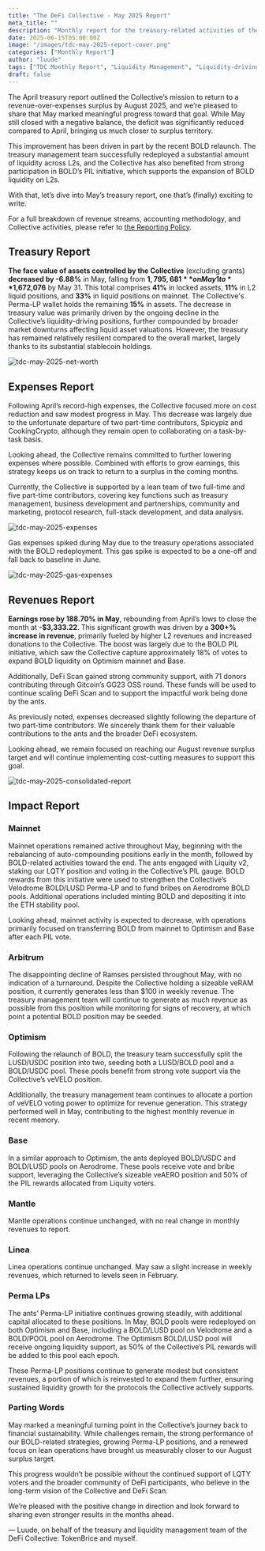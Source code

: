 ```yaml
---
title: "The DeFi Collective - May 2025 Report"
meta_title: ""
description: "Monthly report for the treasury-related activities of the Collective in May."
date: 2025-06-15T05:00:00Z
image: "/images/tdc-may-2025-report-cover.png"
categories: ["Monthly Report"]
author: "luude"
tags: ["TDC Monthly Report", "Liquidity Management", "Liquidity-driving Tokens", "Collective"]
draft: false
---
```



The April treasury report outlined the Collective’s mission to return to a revenue-over-expenses surplus by August 2025, and we’re pleased to share that May marked meaningful progress toward that goal. While May still closed with a negative balance, the deficit was significantly reduced compared to April, bringing us much closer to surplus territory.

This improvement has been driven in part by the recent BOLD relaunch. The treasury management team successfully redeployed a substantial amount of liquidity across L2s, and the Collective has also benefited from strong participation in BOLD’s PIL initiative, which supports the expansion of BOLD liquidity on L2s.

With that, let’s dive into May’s treasury report, one that’s (finally) exciting to write.

For a full breakdown of revenue streams, accounting methodology, and Collective activities, please refer to [the Reporting Policy](https://deficollective.org/reporting-policy/).


## Treasury Report

**The face value of assets controlled by the Collective** (excluding grants) **decreased by -6.88%** in May, falling from **$1,795,681** on May 1 to **$1,672,076** by May 31. This total comprises **41%** in locked assets, **11%** in L2 liquid positions, and **33%** in liquid positions on mainnet. The Collective's Perma-LP wallet holds the remaining **15%** in assets. The decrease in treasury value was primarily driven by the ongoing decline in the Collective’s liquidity-driving positions, further compounded by broader market downturns affecting liquid asset valuations. However, the treasury has remained relatively resilient compared to the overall market, largely thanks to its substantial stablecoin holdings.

![tdc-may-2025-net-worth](https://raw.githubusercontent.com/deficollective/deficollective.github.io/main/assets/images/tdc-may-2025-report/net-worth.png)


## Expenses Report

Following April’s record-high expenses, the Collective focused more on cost reduction and saw modest progress in May. This decrease was largely due to the unfortunate departure of two part-time contributors, Spicypiz and CookingCrypto, although they remain open to collaborating on a task-by-task basis.

Looking ahead, the Collective remains committed to further lowering expenses where possible. Combined with efforts to grow earnings, this strategy keeps us on track to return to a surplus in the coming months.

Currently, the Collective is supported by a lean team of two full-time and five part-time contributors, covering key functions such as treasury management, business development and partnerships, community and marketing, protocol research, full-stack development, and data analysis. 

![tdc-may-2025-expenses](https://raw.githubusercontent.com/deficollective/deficollective.github.io/main/assets/images/tdc-may-2025-report/expenses.png)


Gas expenses spiked during May due to the treasury operations associated with the BOLD redeployment. This gas spike is expected to be a one-off and fall back to baseline in June.

![tdc-may-2025-gas-expenses](https://raw.githubusercontent.com/deficollective/deficollective.github.io/main/assets/images/tdc-may-2025-report/gas-expenses.png)


## Revenues Report

**Earnings rose by 188.70% in May**, rebounding from April’s lows to close the month at **-$3,333.22**. This significant growth was driven by a **300+% increase in revenue**, primarily fueled by higher L2 revenues and increased donations to the Collective. The boost was largely due to the BOLD PIL initiative, which saw the Collective capture approximately 18% of votes to expand BOLD liquidity on Optimism mainnet and Base.

Additionally, DeFi Scan gained strong community support, with 71 donors contributing through Gitcoin’s GG23 OSS round. These funds will be used to continue scaling DeFi Scan and to support the impactful work being done by the ants.

As previously noted, expenses decreased slightly following the departure of two part-time contributors. We sincerely thank them for their valuable contributions to the ants and the broader DeFi ecosystem.

Looking ahead, we remain focused on reaching our August revenue surplus target and will continue implementing cost-cutting measures to support this goal.

![tdc-may-2025-consolidated-report](https://raw.githubusercontent.com/deficollective/deficollective.github.io/main/assets/images/tdc-may-2025-report/consolidated-report.png)


## Impact Report


### Mainnet

Mainnet operations remained active throughout May, beginning with the rebalancing of auto-compounding positions early in the month, followed by BOLD-related activities toward the end. The ants engaged with Liquity v2, staking our LQTY position and voting in the Collective’s PIL gauge. BOLD rewards from this initiative were used to strengthen the Collective’s Velodrome BOLD/LUSD Perma-LP and to fund bribes on Aerodrome BOLD pools. Additional operations included minting BOLD and depositing it into the ETH stability pool.

Looking ahead, mainnet activity is expected to decrease, with operations primarily focused on transferring BOLD from mainnet to Optimism and Base after each PIL vote.


### Arbitrum

The disappointing decline of Ramses persisted throughout May, with no indication of a turnaround. Despite the Collective holding a sizeable veRAM position, it currently generates less than $100 in weekly revenue. The treasury management team will continue to generate as much revenue as possible from this position while monitoring for signs of recovery, at which point a potential BOLD position may be seeded.


### Optimism

Following the relaunch of BOLD, the treasury team successfully split the LUSD/USDC position into two, seeding both a LUSD/BOLD pool and a BOLD/USDC pool. These pools benefit from strong vote support via the Collective’s veVELO position.

Additionally, the treasury management team continues to allocate a portion of veVELO voting power to optimize for revenue generation. This strategy performed well in May, contributing to the highest monthly revenue in recent memory.


### Base

In a similar approach to Optimism, the ants deployed BOLD/USDC and BOLD/LUSD pools on Aerodrome. These pools receive vote and bribe support, leveraging the Collective’s sizeable veAERO position and 50% of the PIL rewards allocated from Liquity voters.


### Mantle

Mantle operations continue unchanged, with no real change in monthly revenues to report.


### Linea

Linea operations continue unchanged. May saw a slight increase in weekly revenues, which returned to levels seen in February.


### Perma LPs

The ants’ Perma-LP initiative continues growing steadily, with additional capital allocated to these positions. In May, BOLD pools were redeployed on both Optimism and Base, including a BOLD/LUSD pool on Velodrome and a BOLD/POOL pool on Aerodrome. The Optimism BOLD/LUSD pool will receive ongoing liquidity support, as 50% of the Collective’s PIL rewards will be added to this pool each epoch.

These Perma-LP positions continue to generate modest but consistent revenues, a portion of which is reinvested to expand them further, ensuring sustained liquidity growth for the protocols the Collective actively supports.


### Parting Words

May marked a meaningful turning point in the Collective’s journey back to financial sustainability. While challenges remain, the strong performance of our BOLD-related strategies, growing Perma-LP positions, and a renewed focus on lean operations have brought us measurably closer to our August surplus target.

This progress wouldn’t be possible without the continued support of LQTY voters and the broader community of DeFi participants, who believe in the long-term vision of the Collective and DeFi Scan.

We’re pleased with the positive change in direction and look forward to sharing even stronger results in the months ahead.

— Luude, on behalf of the treasury and liquidity management team of the DeFi Collective: TokenBrice and myself.
